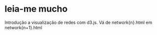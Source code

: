 # leia-me mucho


Introdução a visualização de redes com d3.js. Vá de network{n}.html em network{n+1}.html
